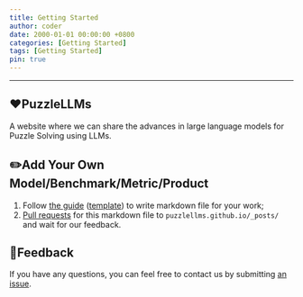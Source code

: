 ```yaml
---
title: Getting Started
author: coder
date: 2000-01-01 00:00:00 +0800
categories: [Getting Started]
tags: [Getting Started]
pin: true
---
```


---

## ❤️PuzzleLLMs

A website where we can share the advances in large language models for Puzzle Solving using LLMs.

## ✏️Add Your Own Model/Benchmark/Metric/Product

1. Follow [the guide](https://chirpy.cotes.page/posts/write-a-new-post/) ([template](https://raw.githubusercontent.com/NL2Code/NL2Code.github.io/main/_posts/2021-07-07-Codex.md)) to write markdown file for your work;
2. [Pull requests](https://github.com/puzzlellms/puzzlellms.github.io/pulls) for this markdown file to `puzzlellms.github.io/_posts/` and wait for our feedback.




## 🌈Feedback

If you have any questions, you can feel free to contact us by submitting [an issue](https://github.com/puzzlellms/puzzlellms.github.io/issues).